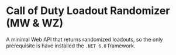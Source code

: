 # Call of Duty Loadout Randomizer (MW & WZ)

A minimal Web API that returns randomized loadouts, so the only prerequisite is have installed the `.NET 6.0` framework.

